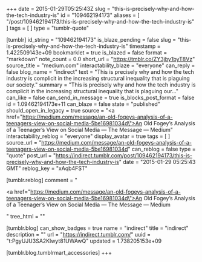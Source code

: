 +++
date = 2015-01-29T05:25:43Z
slug = "this-is-precisely-why-and-how-the-tech-industry-is"
id = "109462194173"
aliases = [ "/post/109462194173/this-is-precisely-why-and-how-the-tech-industry-is" ]
tags = [ ]
type = "tumblr-quote"

[tumblr]
id_string = "109462194173"
is_blaze_pending = false
slug = "this-is-precisely-why-and-how-the-tech-industry-is"
timestamp = 1.422509143e+09
bookmarklet = true
is_blazed = false
format = "markdown"
note_count = 0.0
short_url = "https://tmblr.co/ZY3jby1byT8Vz"
source_title = "medium.com"
interactability_blaze = "everyone"
can_reply = false
blog_name = "indirect"
text = "This is precisely why and how the tech industry is complicit in the increasing structural inequality that is plaguing our society."
summary = "This is precisely why and how the tech industry is complicit in the increasing structural inequality that is plaguing our..."
can_like = false
can_send_in_message = true
is_blocks_post_format = false
id = 1.09462194173e+11
can_blaze = false
state = "published"
should_open_in_legacy = true
source = "<a href=\"https://medium.com/message/an-old-fogeys-analysis-of-a-teenagers-view-on-social-media-5be16981034d\">An Old Fogey’s Analysis of a Teenager’s View on Social Media — The Message — Medium</a>"
interactability_reblog = "everyone"
display_avatar = true
tags = [ ]
source_url = "https://medium.com/message/an-old-fogeys-analysis-of-a-teenagers-view-on-social-media-5be16981034d"
can_reblog = false
type = "quote"
post_url = "https://indirect.tumblr.com/post/109462194173/this-is-precisely-why-and-how-the-tech-industry-is"
date = "2015-01-29 05:25:43 GMT"
reblog_key = "xAqb4FST"

[tumblr.reblog]
comment = "<p><a href=\"https://medium.com/message/an-old-fogeys-analysis-of-a-teenagers-view-on-social-media-5be16981034d\">An Old Fogey’s Analysis of a Teenager’s View on Social Media — The Message — Medium</a></p>"
tree_html = ""

[tumblr.blog]
can_show_badges = true
name = "indirect"
title = "indirect"
description = ""
url = "https://indirect.tumblr.com/"
uuid = "t:PgyUJU3SA2Klwyt81UWAwQ"
updated = 1.738205153e+09

[tumblr.blog.tumblrmart_accessories]
+++
